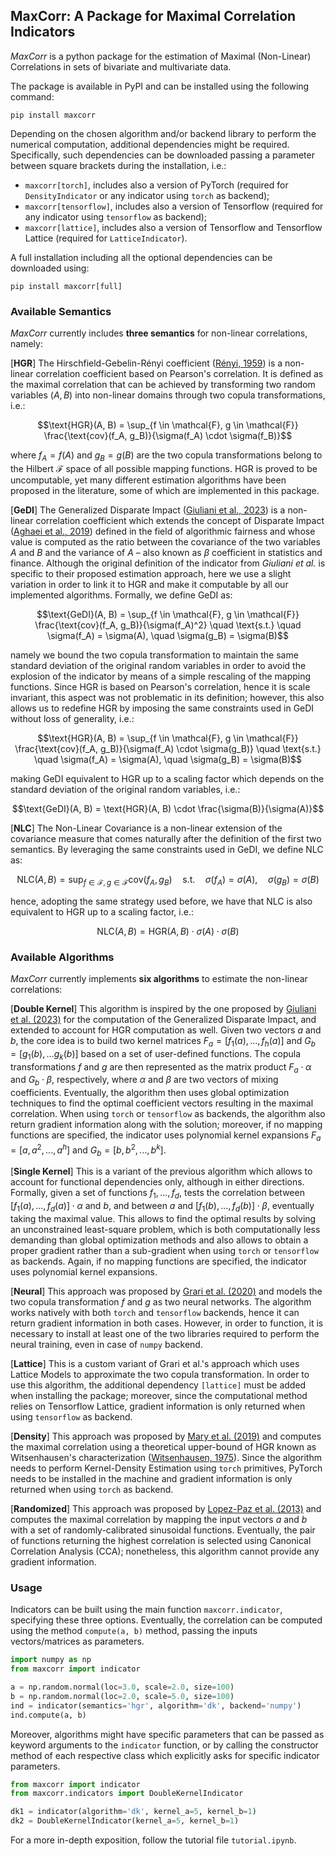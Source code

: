 ## MaxCorr: A Package for Maximal Correlation Indicators

*MaxCorr* is a python package for the estimation of Maximal (Non-Linear) Correlations in sets of bivariate and multivariate data.

The package is available in PyPI and can be installed using the following command:
```
pip install maxcorr
```

Depending on the chosen algorithm and/or backend library to perform the numerical computation, additional dependencies might be required.
Specifically, such dependencies can be downloaded passing a parameter between square brackets during the installation, i.e.:
* `maxcorr[torch]`, includes also a version of PyTorch (required for `DensityIndicator` or any indicator using `torch` as backend);
* `maxcorr[tensorflow]`, includes also a version of Tensorflow (required for any indicator using `tensorflow` as backend);
* `maxcorr[lattice]`, includes also a version of Tensorflow and Tensorflow Lattice (required for `LatticeIndicator`).

A full installation including all the optional dependencies can be downloaded using:
```
pip install maxcorr[full]
```

### **Available Semantics**

*MaxCorr* currently includes **three semantics** for non-linear correlations, namely:

[**HGR**]
The Hirschfield-Gebelin-Rényi coefficient ([Rényi, 1959](https://static.Rényi.hu/Rényi_cikkek/1959_on_measures_of_dependence.pdf)) is a non-linear correlation coefficient based on Pearson's correlation.
It is defined as the maximal correlation that can be achieved by transforming two random variables ($A, B$) into non-linear domains through two copula transformations, i.e.:

$$\text{HGR}(A, B) = \sup_{f \in \mathcal{F}, g \in \mathcal{F}} \frac{\text{cov}(f_A, g_B)}{\sigma(f_A) \cdot \sigma(f_B)}$$

where $f_A = f(A)$ and $g_B = g(B)$ are the two copula transformations belong to the Hilbert $\mathcal{F}$ space of all possible mapping functions.
HGR is proved to be uncomputable, yet many different estimation algorithms have been proposed in the literature, some of which are implemented in this package.

[**GeDI**]
The Generalized Disparate Impact ([Giuliani et al., 2023](https://proceedings.mlr.press/v202/giuliani23a/giuliani23a.pdf)) is a non-linear correlation coefficient which extends the concept of Disparate Impact ([Aghaei et al., 2019](https://dl.acm.org/doi/pdf/10.1609/aaai.v33i01.33011418)) defined in the field of algorithmic fairness and whose value is computed as the ratio between the covariance of the two variables $A$ and $B$ and the variance of $A$ – also known as $\beta$ coefficient in statistics and finance.
Although the original definition of the indicator from _Giuliani et al._ is specific to their proposed estimation approach, here we use a slight variation in order to link it to HGR and make it computable by all our implemented algorithms.
Formally, we define GeDI as:

$$\text{GeDI}(A, B) = \sup_{f \in \mathcal{F}, g \in \mathcal{F}} \frac{\text{cov}(f_A, g_B)}{\sigma(f_A)^2} \quad \text{s.t.} \quad \sigma(f_A) = \sigma(A), \quad \sigma(g_B) = \sigma(B)$$

namely we bound the two copula transformation to maintain the same standard deviation of the original random variables in order to avoid the explosion of the indicator by means of a simple rescaling of the mapping functions.
Since HGR is based on Pearson's correlation, hence it is scale invariant, this aspect was not problematic in its definition; however, this also allows us to redefine HGR by imposing the same constraints used in GeDI without loss of generality, i.e.:

$$\text{HGR}(A, B) = \sup_{f \in \mathcal{F}, g \in \mathcal{F}} \frac{\text{cov}(f_A, g_B)}{\sigma(f_A) \cdot \sigma(g_B)} \quad \text{s.t.} \quad \sigma(f_A) = \sigma(A), \quad \sigma(g_B) = \sigma(B)$$

making GeDI equivalent to HGR up to a scaling factor which depends on the standard deviation of the original random variables, i.e.:

$$\text{GeDI}(A, B) = \text{HGR}(A, B) \cdot \frac{\sigma(B)}{\sigma(A)}$$

[**NLC**]
The Non-Linear Covariance is a non-linear extension of the covariance measure that comes naturally after the definition of the first two semantics.
By leveraging the same constraints used in GeDI, we define NLC as:

$$\text{NLC}(A, B) = \sup_{f \in \mathcal{F}, g \in \mathcal{F}} \text{cov}(f_A, g_B) \quad \text{s.t.} \quad \sigma(f_A) = \sigma(A), \quad \sigma(g_B) = \sigma(B)$$

hence, adopting the same strategy used before, we have that NLC is also equivalent to HGR up to a scaling factor, i.e.:

$$\text{NLC}(A, B) = \text{HGR}(A, B) \cdot \sigma(A) \cdot \sigma(B)$$

### **Available Algorithms**

*MaxCorr* currently implements **six algorithms** to estimate the non-linear correlations:

[**Double Kernel**]
This algorithm is inspired by the one proposed by [Giuliani et al. (2023)](https://proceedings.mlr.press/v202/giuliani23a/giuliani23a.pdf) for the computation of the Generalized Disparate Impact, and extended to account for HGR computation as well.
Given two vectors $a$ and $b$, the core idea is to build two kernel matrices $F_a = [f_1(a), ..., f_h(a)]$ and $G_b = [g_1(b), ... g_k(b)]$ based on a set of user-defined functions.
The copula transformations $f$ and $g$ are then represented as the matrix product $F_a \cdot \alpha$ and $G_b \cdot \beta$, respectively, where $\alpha$ and $\beta$ are two vectors of mixing coefficients.
Eventually, the algorithm then uses global optimization techniques to find the optimal coefficient vectors resulting in the maximal correlation.
When using `torch` or `tensorflow` as backends, the algorithm also return gradient information along with the solution; moreover, if no mapping functions are specified, the indicator uses polynomial kernel expansions $F_a = [a, a^2, ..., a^h]$ and $G_b = [b, b^2, ..., b^k]$. 

[**Single Kernel**]
This is a variant of the previous algorithm which allows to account for functional dependencies only, although in either directions.
Formally, given a set of functions $f_1, ..., f_d$, tests the correlation between $[f_1(a), ..., f_d(a)] \cdot \alpha$ and $b$, and between $a$ and $[f_1(b), ..., f_d(b)] \cdot \beta$, eventually taking the maximal value.
This allows to find the optimal results by solving an unconstrained least-square problem, which is both computationally less demanding than global optimization methods and also allows to obtain a proper gradient rather than a sub-gradient when using `torch` or `tensorflow` as backends.
Again, if no mapping functions are specified, the indicator uses polynomial kernel expansions.

[**Neural**]
This approach was proposed by [Grari et al. (2020)](https://www.ijcai.org/proceedings/2020/0313.pdf) and models the two copula transformation $f$ and $g$ as two neural networks.
The algorithm works natively with both `torch` and `tensorflow` backends, hence it can return gradient information in both cases.
However, in order to function, it is necessary to install at least one of the two libraries required to perform the neural training, even in case of `numpy` backend.

[**Lattice**]
This is a custom variant of Grari et al.'s approach which uses Lattice Models to approximate the two copula transformation.
In order to use this algorithm, the additional dependency `[lattice]` must be added when installing the package; moreover, since the computational method relies on Tensorflow Lattice, gradient information is only returned when using `tensorflow` as backend.

[**Density**]
This approach was proposed by [Mary et al. (2019)](https://proceedings.mlr.press/v97/mary19a/mary19a.pdf) and computes the maximal correlation using a theoretical upper-bound of HGR known as Witsenhausen's characterization ([Witsenhausen, 1975](https://www.jstor.org/stable/pdf/2100465.pdf)).
Since the algorithm needs to perform Kernel-Density Estimation using `torch` primitives, PyTorch needs to be installed in the machine and gradient information is only returned when using `torch` as backend.

[**Randomized**]
This approach was proposed by [Lopez-Paz et al. (2013)](https://papers.nips.cc/paper_files/paper/2013/file/aab3238922bcc25a6f606eb525ffdc56-Paper.pdf) and computes the maximal correlation by mapping the input vectors $a$ and $b$ with a set of randomly-calibrated sinusoidal functions.
Eventually, the pair of functions returning the highest correlation is selected using Canonical Correlation Analysis (CCA); nonetheless, this algorithm cannot provide any gradient information.

### **Usage**

Indicators can be built using the main function `maxcorr.indicator`, specifying these three options.
Eventually, the correlation can be computed using the method `compute(a, b)` method, passing the inputs vectors/matrices as parameters.

```python
import numpy as np
from maxcorr import indicator

a = np.random.normal(loc=3.0, scale=2.0, size=100)
b = np.random.normal(loc=2.0, scale=5.0, size=100)
ind = indicator(semantics='hgr', algorithm='dk', backend='numpy')
ind.compute(a, b)
```

Moreover, algorithms might have specific parameters that can be passed as keyword arguments to the `indicator` function, or by calling the constructor method of each respective class which explicitly asks for specific indicator parameters.
```python
from maxcorr import indicator
from maxcorr.indicators import DoubleKernelIndicator

dk1 = indicator(algorithm='dk', kernel_a=5, kernel_b=1)
dk2 = DoubleKernelIndicator(kernel_a=5, kernel_b=1)
```

For a more in-depth exposition, follow the tutorial file `tutorial.ipynb`.
